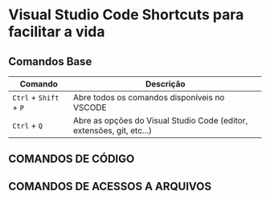 # Visual Studio Code Shortcuts para facilitar a vida

## Comandos Base

| Comando | Descrição |
|---|---|
| `Ctrl` + `Shift` + `P` | Abre todos os comandos disponíveis no VSCODE |
| `Ctrl` + `Q` | Abre as opções do Visual Studio Code (editor, extensões, git, etc...)

## COMANDOS DE CÓDIGO

## COMANDOS DE ACESSOS A ARQUIVOS
